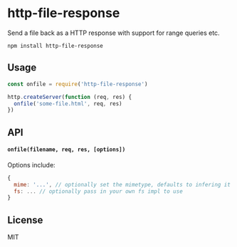 # http-file-response

Send a file back as a HTTP response with support for range queries etc.

```
npm install http-file-response
```

## Usage

``` js
const onfile = require('http-file-response')

http.createServer(function (req, res) {
  onfile('some-file.html', req, res)
})
```

## API

#### `onfile(filename, req, res, [options])`

Options include:

```js
{
  mime: '...', // optionally set the mimetype, defaults to infering it from the name
  fs: ... // optionally pass in your own fs impl to use
}
```

## License

MIT
